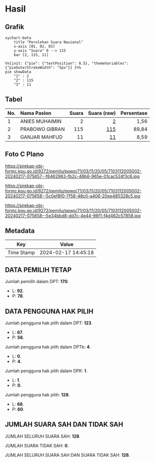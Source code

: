 # Hasil

## Grafik

```mermaid
xychart-beta
    title "Perolehan Suara Nasional"
    x-axis [01, 02, 03]
    y-axis "Suara" 0 --> 115
    bar [2, 115, 11]
```

```mermaid
%%{init: {"pie": {"textPosition": 0.5}, "themeVariables": {"pieOuterStrokeWidth": "5px"}} }%%
pie showData
    "1" : 2
    "2" : 115
    "3" : 11
```

## Tabel

| No. | Nama Paslon    | Suara | Suara (raw) | Persentase |
|:--- |:-------------- | -----:| -----------:| ----------:|
| 1   | ANIES MUHAIMIN | 2     | [2][p-1]    | 1,56       |
| 2   | PRABOWO GIBRAN | 115   | [115][p-2]  | 89,84      |
| 3   | GANJAR MAHFUD  | 11    | [11][p-3]   | 8,59       |


[p-1]: https://github.com/gigit-pemilu/pemilu-2024/blob/main/pilpres/hitung-suara/sub/71-sulawesi-utara/sub/03-kepulauan-sangihe/sub/11-tatoareng/sub/2005-dalako-bembanehe/sub/002-tps/sub/paslon-1.txt
[p-2]: https://github.com/gigit-pemilu/pemilu-2024/blob/main/pilpres/hitung-suara/sub/71-sulawesi-utara/sub/03-kepulauan-sangihe/sub/11-tatoareng/sub/2005-dalako-bembanehe/sub/002-tps/sub/paslon-2.txt
[p-3]: https://github.com/gigit-pemilu/pemilu-2024/blob/main/pilpres/hitung-suara/sub/71-sulawesi-utara/sub/03-kepulauan-sangihe/sub/11-tatoareng/sub/2005-dalako-bembanehe/sub/002-tps/sub/paslon-3.txt

## Foto C Plano

https://sirekap-obj-formc.kpu.go.id/9272/pemilu/ppwp/71/03/11/20/05/7103112005002-20240217-075657--f6462963-fb2c-48b6-965e-01cac524f3c6.jpg

https://sirekap-obj-formc.kpu.go.id/9272/pemilu/ppwp/71/03/11/20/05/7103112005002-20240217-075658--5c0ef8f0-7f58-48c0-a406-20ee485328c5.jpg

https://sirekap-obj-formc.kpu.go.id/9272/pemilu/ppwp/71/03/11/20/05/7103112005002-20240217-075658--5e34bbd8-dd7c-4e44-96f1-f4d462c57858.jpg


## Metadata

| Key        | Value               |
| ---------- | ------------------- |
| Time Stamp | 2024-02-17 14:45:18 |


## DATA PEMILIH TETAP

Jumlah pemilih dalam DPT: **170**.
 * L: **92**.
 * P: **78**.

## DATA PENGGUNA HAK PILIH

Jumlah pengguna hak pilih dalam DPT: **123**.
 * L: **67**.
 * P: **56**.

Jumlah pengguna hak pilih dalam DPTb: **4**.
 * L: **0**.
 * P: **4**.

Jumlah pengguna hak pilih dalam DPK: **1**.
 * L: **1**.
 * P: **0**.

Jumlah pengguna hak pilih: **128**.
 * L: **68**.
 * P: **60**.

## JUMLAH SUARA SAH DAN TIDAK SAH

JUMLAH SELURUH SUARA SAH: **128**.

JUMLAH SUARA TIDAK SAH: **0**.

JUMLAH SELURUH SUARA SAH DAN SUARA TIDAK SAH: **128**.



